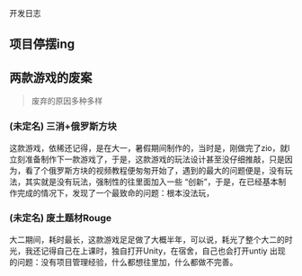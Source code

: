 开发日志


## 项目停摆ing


## 两款游戏的废案
> 废弃的原因多种多样







### (未定名) 三消+俄罗斯方块
这款游戏，依稀还记得，是在大一，暑假期间制作的，当时是，刚做完了zio，就l立刻准备制作下一款游戏了，于是，这款游戏的玩法设计甚至没仔细推敲，只是因为，看了个俄罗斯方块的视频教程便匆匆开始了，遇到的最大的问题便是，没有玩法，其实就是没有玩法，强制性的往里面加入一些 “创新”，于是，在已经基本制作完成的情况下，发现了一个最致命的问题：根本没法玩，






### (未定名) 废土题材Rouge
大二期间，耗时最长，这款游戏足足做了大概半年，可以说，耗光了整个大二的时光，我还记得自己在上课时，独自打开Unity，在宿舍，自己也会打开untiy
出现的问题：没有项目管理经验，什么都想往里加，什么都做不完善。







